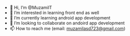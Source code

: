 - 👋 Hi, I’m @MuzamilT
- 👀 I’m interested in learning front end as well
- 🌱 I’m currently learning android app development
- 💞️ I’m looking to collaborate on andoird app development
- 📫 How to reach me (email: muzamilasd723@gmail.com)

<!---
MuzamilT/MuzamilT is a ✨ special ✨ repository because its `README.md` (this file) appears on your GitHub profile.
You can click the Preview link to take a look at your changes.
--->
